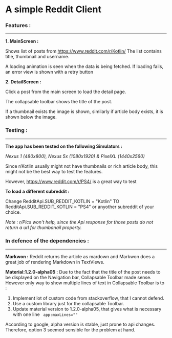 # A simple Reddit Client

### Features :
---------
**1. MainScreen :**

Shows list of posts from https://www.reddit.com/r/Kotlin/
  The list contains title, thumbnail and username.
  
  A loading animation is seen when the data is being fetched.
  If loading fails, an error view is shown with a retry button



**2. DetailScreen :**

Click a post from the main screen to load the detail page.

The collapsable toolbar shows the title of the post.

If a thumbnail exists the image is shown, similarly if article body exists, it is shown below the image.


### Testing :
---------
**The app has been tested on the following Simulators :**

*Nexus 1 (480x800),  Nexus 5x (1080x1920) &  PixelXL (1440x2560)*


Since r/Kotlin usually might not have thumbnails or rich article body, this might not be the best way to test the features.

However, https://www.reddit.com/r/PS4/ is a great way to test

**To load a different subreddit :**

Change RedditApi.SUB_REDDIT_KOTLIN = "Kotlin" TO RedditApi.SUB_REDDIT_KOTLIN = "PS4" or anyother subreddit of your choice.

*Note : r/Pics won't help, since the Api response for those posts do not return a url for thumbanail property.* 



### In defence of the dependencies :
-------------------

**Markwon :** Reddit returns the article as mardown and Markwon does a great job of rendering Markdown in TextViews.

**Material:1.2.0-alpha05 :** Due to the fact that the title of the post needs to be displayed on the Navigation bar, Collapsable Toolbar made sense.
However only way to show multiple lines of text in Collapsable Toolbar is to :
 1. Implement lot of custom code from stackoverflow, that I cannot defend.
 2. Use a custom library just for the collapsable Toolbar.
 3. Update material version to 1.2.0-alpha05, that gives what is necessary with one line <code> app:maxLines="" </code> 

According to google, alpha version is stable, just prone to api changes.
Therefore, option 3 seemed sensible for the problem at hand. 
